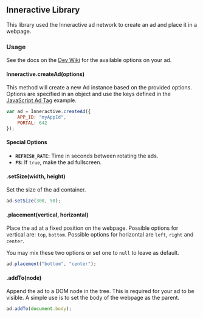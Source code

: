 ## Inneractive Library

This library used the Inneractive ad network to create an ad and place it in a webpage.

### Usage

See the docs on the [Dev Wiki](https://inneractive.jira.com/wiki/display/DevWiki/JavaScript+Ad+Tag) for the available options on your ad.

#### Inneractive.createAd(options)

This method will create a new Ad instance based on the provided options. Options are specified in an object and use the keys defined in the [JavaScript Ad Tag](https://inneractive.jira.com/wiki/display/DevWiki/JavaScript+Ad+Tag) example.

~~~javascript
var ad = Inneractive.createAd({
	APP_ID: "myAppId",
	PORTAL: 642
});
~~~

#### Special Options

- **`REFRESH_RATE`:** Time in seconds between rotating the ads.
- **`FS`:** If `true`, make the ad fullscreen.

#### .setSize(width, height)
Set the size of the ad container.

~~~javascript
ad.setSize(300, 50);
~~~ 

#### .placement(vertical, horizontal)
Place the ad at a fixed position on the webpage. Possible options for vertical are: `top`, `bottom`. Possible options for horizontal are `left`, `right` and `center`.

You may mix these two options or set one to `null` to leave as default.

~~~javascript
ad.placement("bottom", "center");
~~~

#### .addTo(node)
Append the ad to a DOM node in the tree. This is required for your ad to be visible. A simple use is to set the body of the webpage as the parent.

~~~javascript
ad.addTo(document.body);
~~~
